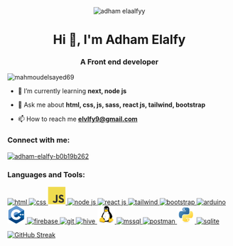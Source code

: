 <p align="center">
  <img src="https://github.com/user-attachments/assets/d34280e4-6409-4c88-8ed9-1714d6e38e19"  alt="adham elaalfyy"/>
</p>



<h1 align="center">Hi 👋, I'm Adham Elalfy</h1>
<h3 align="center">A Front end developer</h3>

<p align="left"> 
  <img src="https://komarev.com/ghpvc/?username=mahmoudelsayed69&label=Profile%20views&color=0e75b6&style=flat" alt="mahmoudelsayed69" /> 
</p>

- 🌱 I’m currently learning **next, node js**

- 💬 Ask me about **html, css, js, sass, react js, tailwind, bootstrap**

- 📫 How to reach me **elvlfy9@gmail.com**

<h3 align="left">Connect with me:</h3>
<p align="left">
  <a href="https://www.linkedin.com/in/adham-elalfy-5323332b7/" target="blank">
    <img align="center" src="https://raw.githubusercontent.com/rahuldkjain/github-profile-readme-generator/master/src/images/icons/Social/linked-in-alt.svg" alt="adham-elalfy-b0b19b262" height="30" width="40" />
  </a>
</p>

<h3 align="left">Languages and Tools:</h3>
<p align="left"> 
  <a href="https://html.com/" target="_blank" rel="noreferrer">
    <img src="https://upload.wikimedia.org/wikipedia/commons/thumb/6/61/HTML5_logo_and_wordmark.svg/1024px-HTML5_logo_and_wordmark.svg.png" alt="html" width="40" height="40"/>  
  </a> 
  <a href="https://w3schools.com/css/" target="_blank" rel="noreferrer">
    <img src="https://1000logos.net/wp-content/uploads/2020/09/CSS-Logo.png" alt="css" width="40" height="40"/>  
  </a>
  <a href="https://developer.mozilla.org/en-US/docs/Web/JavaScript" target="_blank" rel="noreferrer"> 
    <img src="https://raw.githubusercontent.com/devicons/devicon/master/icons/javascript/javascript-original.svg" alt="javascript" width="40" height="40"/> 
  </a>
  <a href="https://nodejs.org/en" target="_blank" rel="noreferrer"> 
    <img src="https://www.svgrepo.com/show/303360/nodejs-logo.svg" alt="node js" width="40" height="40"/> 
  </a>
  <a href="https://react.dev/" target="_blank" rel="noreferrer"> 
    <img src="https://quintagroup.com/cms/js/js-image/react.js-logo.png/@@images/a9bf22bd-373a-4fae-a900-c22fd12c87c7.png" alt="react js" width="40" height="40"/> 
  </a>
  <a href="https://tailwindcss.com/" target="_blank" rel="noreferrer"> 
    <img src="https://upload.wikimedia.org/wikipedia/commons/thumb/d/d5/Tailwind_CSS_Logo.svg/1024px-Tailwind_CSS_Logo.svg.png" alt="tailwind" width="40" height="40"/> 
  </a> 
  <a href="https://getbootstrap.com/" target="_blank" rel="noreferrer"> 
    <img src="https://upload.wikimedia.org/wikipedia/commons/thumb/b/b2/Bootstrap_logo.svg/2560px-Bootstrap_logo.svg.png" alt="bootstrap" width="40" height="40"/> 
  </a>
  <a href="https://www.arduino.cc/" target="_blank" rel="noreferrer"> 
    <img src="https://cdn.worldvectorlogo.com/logos/arduino-1.svg" alt="arduino" width="40" height="40"/> 
  </a> 
  <a href="https://www.cprogramming.com/" target="_blank" rel="noreferrer"> 
  </a> 
  <a href="https://www.w3schools.com/cpp/" target="_blank" rel="noreferrer"> 
    <img src="https://raw.githubusercontent.com/devicons/devicon/master/icons/cplusplus/cplusplus-original.svg" alt="cplusplus" width="40" height="40"/> 
  </a>  
  <a href="https://firebase.google.com/" target="_blank" rel="noreferrer"> 
    <img src="https://www.vectorlogo.zone/logos/firebase/firebase-icon.svg" alt="firebase" width="40" height="40"/> 
  </a>   
  <a href="https://git-scm.com/" target="_blank" rel="noreferrer"> 
    <img src="https://www.vectorlogo.zone/logos/git-scm/git-scm-icon.svg" alt="git" width="40" height="40"/> 
  </a> 
  <a href="https://hive.apache.org/" target="_blank" rel="noreferrer"> 
    <img src="https://www.vectorlogo.zone/logos/apache_hive/apache_hive-icon.svg" alt="hive" width="40" height="40"/> 
  </a>  
  <a href="https://www.linux.org/" target="_blank" rel="noreferrer"> 
    <img src="https://raw.githubusercontent.com/devicons/devicon/master/icons/linux/linux-original.svg" alt="linux" width="40" height="40"/> 
  </a> 
  <a href="https://www.microsoft.com/en-us/sql-server" target="_blank" rel="noreferrer"> 
    <img src="https://www.svgrepo.com/show/303229/microsoft-sql-server-logo.svg" alt="mssql" width="40" height="40"/> 
  </a> 
  <a href="https://postman.com" target="_blank" rel="noreferrer"> 
    <img src="https://www.vectorlogo.zone/logos/getpostman/getpostman-icon.svg" alt="postman" width="40" height="40"/> 
  </a> 
  <a href="https://www.python.org" target="_blank" rel="noreferrer"> 
    <img src="https://raw.githubusercontent.com/devicons/devicon/master/icons/python/python-original.svg" alt="python" width="40" height="40"/> 
  </a> 
  <a href="https://www.sqlite.org/" target="_blank" rel="noreferrer"> 
    <img src="https://www.vectorlogo.zone/logos/sqlite/sqlite-icon.svg" alt="sqlite" width="40" height="40"/> 
  </a> 
</p>
<a href="https://git.io/streak-stats"><img src="https://streak-stats.demolab.com?user=adhamalfy&theme=dark&hide_border=true" alt="GitHub Streak" /></a>
